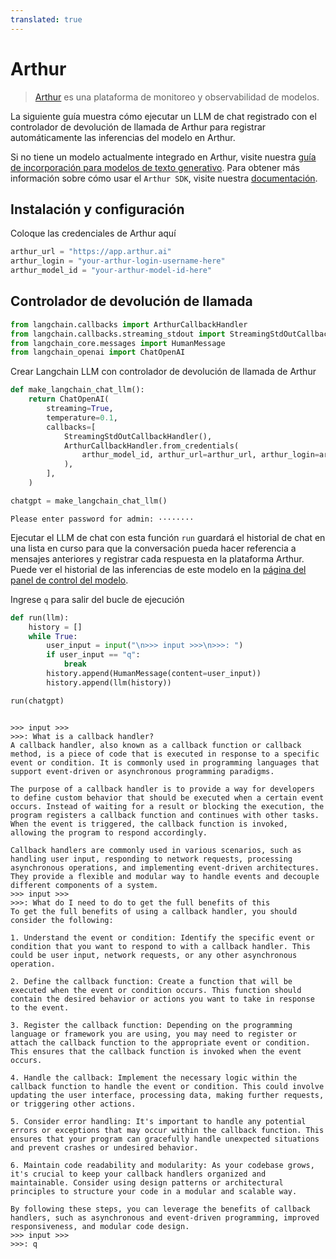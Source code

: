 ```yaml
---
translated: true
---
```


# Arthur

>[Arthur](https://arthur.ai) es una plataforma de monitoreo y observabilidad de modelos.

La siguiente guía muestra cómo ejecutar un LLM de chat registrado con el controlador de devolución de llamada de Arthur para registrar automáticamente las inferencias del modelo en Arthur.

Si no tiene un modelo actualmente integrado en Arthur, visite nuestra [guía de incorporación para modelos de texto generativo](https://docs.arthur.ai/user-guide/walkthroughs/model-onboarding/generative_text_onboarding.html). Para obtener más información sobre cómo usar el `Arthur SDK`, visite nuestra [documentación](https://docs.arthur.ai/).

## Instalación y configuración

Coloque las credenciales de Arthur aquí

```python
arthur_url = "https://app.arthur.ai"
arthur_login = "your-arthur-login-username-here"
arthur_model_id = "your-arthur-model-id-here"
```

## Controlador de devolución de llamada

```python
from langchain.callbacks import ArthurCallbackHandler
from langchain.callbacks.streaming_stdout import StreamingStdOutCallbackHandler
from langchain_core.messages import HumanMessage
from langchain_openai import ChatOpenAI
```

Crear Langchain LLM con controlador de devolución de llamada de Arthur

```python
def make_langchain_chat_llm():
    return ChatOpenAI(
        streaming=True,
        temperature=0.1,
        callbacks=[
            StreamingStdOutCallbackHandler(),
            ArthurCallbackHandler.from_credentials(
                arthur_model_id, arthur_url=arthur_url, arthur_login=arthur_login
            ),
        ],
    )
```

```python
chatgpt = make_langchain_chat_llm()
```

```output
Please enter password for admin: ········
```

Ejecutar el LLM de chat con esta función `run` guardará el historial de chat en una lista en curso para que la conversación pueda hacer referencia a mensajes anteriores y registrar cada respuesta en la plataforma Arthur. Puede ver el historial de las inferencias de este modelo en la [página del panel de control del modelo](https://app.arthur.ai/).

Ingrese `q` para salir del bucle de ejecución

```python
def run(llm):
    history = []
    while True:
        user_input = input("\n>>> input >>>\n>>>: ")
        if user_input == "q":
            break
        history.append(HumanMessage(content=user_input))
        history.append(llm(history))
```

```python
run(chatgpt)
```

```output

>>> input >>>
>>>: What is a callback handler?
A callback handler, also known as a callback function or callback method, is a piece of code that is executed in response to a specific event or condition. It is commonly used in programming languages that support event-driven or asynchronous programming paradigms.

The purpose of a callback handler is to provide a way for developers to define custom behavior that should be executed when a certain event occurs. Instead of waiting for a result or blocking the execution, the program registers a callback function and continues with other tasks. When the event is triggered, the callback function is invoked, allowing the program to respond accordingly.

Callback handlers are commonly used in various scenarios, such as handling user input, responding to network requests, processing asynchronous operations, and implementing event-driven architectures. They provide a flexible and modular way to handle events and decouple different components of a system.
>>> input >>>
>>>: What do I need to do to get the full benefits of this
To get the full benefits of using a callback handler, you should consider the following:

1. Understand the event or condition: Identify the specific event or condition that you want to respond to with a callback handler. This could be user input, network requests, or any other asynchronous operation.

2. Define the callback function: Create a function that will be executed when the event or condition occurs. This function should contain the desired behavior or actions you want to take in response to the event.

3. Register the callback function: Depending on the programming language or framework you are using, you may need to register or attach the callback function to the appropriate event or condition. This ensures that the callback function is invoked when the event occurs.

4. Handle the callback: Implement the necessary logic within the callback function to handle the event or condition. This could involve updating the user interface, processing data, making further requests, or triggering other actions.

5. Consider error handling: It's important to handle any potential errors or exceptions that may occur within the callback function. This ensures that your program can gracefully handle unexpected situations and prevent crashes or undesired behavior.

6. Maintain code readability and modularity: As your codebase grows, it's crucial to keep your callback handlers organized and maintainable. Consider using design patterns or architectural principles to structure your code in a modular and scalable way.

By following these steps, you can leverage the benefits of callback handlers, such as asynchronous and event-driven programming, improved responsiveness, and modular code design.
>>> input >>>
>>>: q
```
